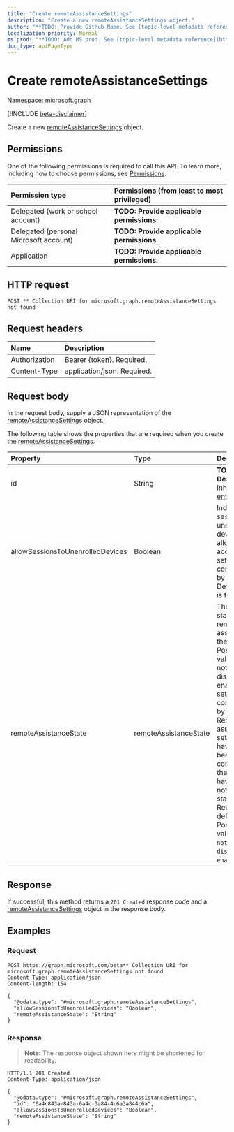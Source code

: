 ```yaml
---
title: "Create remoteAssistanceSettings"
description: "Create a new remoteAssistanceSettings object."
author: "**TODO: Provide Github Name. See [topic-level metadata reference](https://msgo.azurewebsites.net/add/document/guidelines/metadata.html#topic-level-metadata)**"
localization_priority: Normal
ms.prod: "**TODO: Add MS prod. See [topic-level metadata reference](https://msgo.azurewebsites.net/add/document/guidelines/metadata.html#topic-level-metadata)**"
doc_type: apiPageType
---
```


# Create remoteAssistanceSettings
Namespace: microsoft.graph

[!INCLUDE [beta-disclaimer](../../includes/beta-disclaimer.md)]

Create a new [remoteAssistanceSettings](../resources/remoteassistancesettings.md) object.

## Permissions
One of the following permissions is required to call this API. To learn more, including how to choose permissions, see [Permissions](/graph/permissions-reference).

|Permission type|Permissions (from least to most privileged)|
|:---|:---|
|Delegated (work or school account)|**TODO: Provide applicable permissions.**|
|Delegated (personal Microsoft account)|**TODO: Provide applicable permissions.**|
|Application|**TODO: Provide applicable permissions.**|

## HTTP request

<!-- {
  "blockType": "ignored"
}
-->
``` http
POST ** Collection URI for microsoft.graph.remoteAssistanceSettings not found
```

## Request headers
|Name|Description|
|:---|:---|
|Authorization|Bearer {token}. Required.|
|Content-Type|application/json. Required.|

## Request body
In the request body, supply a JSON representation of the [remoteAssistanceSettings](../resources/remoteassistancesettings.md) object.

The following table shows the properties that are required when you create the [remoteAssistanceSettings](../resources/remoteassistancesettings.md).

|Property|Type|Description|
|:---|:---|:---|
|id|String|**TODO: Add Description** Inherited from [entity](../resources/entity.md)|
|allowSessionsToUnenrolledDevices|Boolean| Indicates if sessions to unenrolled devices are allowed for the account. This setting is configurable by the admin. Default value is false.|
|remoteAssistanceState|remoteAssistanceState|The current state of remote assistance for the account. Possible values are: notConfigured, disabled, enabled. This setting is configurable by the admin. Remote assistance settings that have not yet been configured by the admin have a notConfigured state. Returned by default. Possible values are: `notConfigured`, `disabled`, `enabled`.|



## Response

If successful, this method returns a `201 Created` response code and a [remoteAssistanceSettings](../resources/remoteassistancesettings.md) object in the response body.

## Examples

### Request
<!-- {
  "blockType": "request",
  "name": "create_remoteassistancesettings_from_"
}
-->
``` http
POST https://graph.microsoft.com/beta** Collection URI for microsoft.graph.remoteAssistanceSettings not found
Content-Type: application/json
Content-length: 154

{
  "@odata.type": "#microsoft.graph.remoteAssistanceSettings",
  "allowSessionsToUnenrolledDevices": "Boolean",
  "remoteAssistanceState": "String"
}
```


### Response
>**Note:** The response object shown here might be shortened for readability.
<!-- {
  "blockType": "response",
  "truncated": true,
  "@odata.type": "microsoft.graph.remoteAssistanceSettings"
}
-->
``` http
HTTP/1.1 201 Created
Content-Type: application/json

{
  "@odata.type": "#microsoft.graph.remoteAssistanceSettings",
  "id": "6a4c843a-843a-6a4c-3a84-4c6a3a844c6a",
  "allowSessionsToUnenrolledDevices": "Boolean",
  "remoteAssistanceState": "String"
}
```

